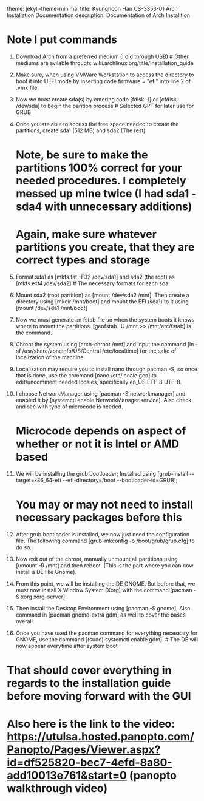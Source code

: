 theme: jekyll-theme-minimal
title: Kyunghoon Han CS-3353-01 Arch Installation Documentation
description: Documentation of Arch Installtion

# Note I put commands

1. Download Arch from a preferred medium (I did through USB) # Other mediums are avilable through: wiki.archlinux.org/title/Installation_guide

2. Make sure, when using VMWare Workstation to access the directory to boot it into UEFI mode by inserting code firmware = "efi" into line 2 of .vmx file

3. Now we must create sda(s) by entering code [fdisk -l] or [cfdisk /dev/sda] to begin the parition process # Selected GPT for later use for GRUB

4. Once you are able to access the free space needed to create the partitions, create sda1 (512 MB) and sda2 (The rest)
   # Note, be sure to make the partitions 100% correct for your needed procedures. I completely messed up mine twice (I had sda1 - sda4 with unnecessary additions)
   # Again, make sure whatever partitions you create, that they are correct types and storage
   
5. Format sda1 as [mkfs.fat -F32 /dev/sda1] and sda2 (the root) as [mkfs.ext4 /dev/sda2] # The necessary formats for each sda

6. Mount sda2 (root partition) as [mount /dev/sda2 /mnt]. Then create a directory using [mkdir /mnt/boot] and mount the EFI (sda1) to it using [mount /dev/sda1 /mnt/boot]

7. Now we must generate an fstab file so when the system boots it knows where to mount the partitions. [genfstab -U /mnt >> /mnt/etc/fstab] is the command.

8. Chroot the system using [arch-chroot /mnt] and  input the command [ln -sf /usr/share/zoneinfo/US/Central /etc/localtime] for the sake of localization of the machine

9. Localization may require you to install nano through pacman -S, so once that is done, use the command [nano /etc/locale.gen] to edit/uncomment needed locales, specifically en_US.ETF-8 UTF-8.

10. I choose NetworkManager using [pacman -S networkmanager] and enabled it by [systemctl enable NetworkManager.service]. Also check and see with type of microcode is needed.
    # Microcode depends on aspect of whether or not it is Intel or AMD based

11. We will be installing the grub bootloader; Installed using [grub-install --target=x86_64-efi --efi-directory=/boot --bootloader-id=GRUB];
    # You may or may not need to install necessary packages before this

12. After grub bootloader is installed, we now just need the configuration file. The following command [grub-mkconfig -o /boot/grub/grub.cfg] to do so.

13. Now exit out of the chroot, manually unmount all partitions using [umount -R /mnt] and then reboot. (This is the part where you can now install a DE like Gnome).

14. From this point, we will be installing the DE GNOME. But before that, we must now install X Window System (Xorg) with the command [pacman -S xorg xorg-server].

15. Then install the Desktop Environment using [pacman -S gnome]; Also command in [pacman gnome-extra gdm] as well to cover the bases overall.

16. Once you have used the pacman command for everything necessary for GNOME, use the command [(sudo) systemctl enable gdm]. # The DE will now appear everytime after system boot

# That should cover everything in regards to the installation guide before moving forward with the GUI


# Also here is the link to the video: https://utulsa.hosted.panopto.com/Panopto/Pages/Viewer.aspx?id=df525820-bec7-4efd-8a80-add10013e761&start=0 (panopto walkthrough video)
